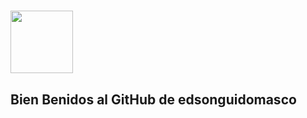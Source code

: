 # <img src= "https://media.giphy.com/media/v1.Y2lkPTc5MGI3NjExN3F1OWFyc3FqNXUxcmtxazJ3YzlkeDltc3M0emhtcGoxN2pnNWRidCZlcD12MV9pbnRlcm5hbF9naWZfYnlfaWQmY3Q9cw/5eLDrEaRGHegx2FeF2/giphy.gif" width="100"/> 

## Bien Benidos al GitHub de edsonguidomasco
<!--
**edsonguidomascoastrulla/edsonguidomascoastrulla** is a ✨ _special_ ✨ repository because its `README.md` (this file) appears on your GitHub profile.

Here are some ideas to get you started:

- 🔭 I’m currently working on ...
- 🌱 I’m currently learning ...
- 👯 I’m looking to collaborate on ...
- 🤔 I’m looking for help with ...
- 💬 Ask me about ...
- 📫 How to reach me: ...
- 😄 Pronouns: ...
- ⚡ Fun fact: ...
-->

